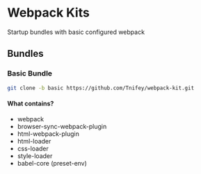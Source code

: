 # Webpack Kits
Startup bundles with basic configured webpack

## Bundles

### Basic Bundle
``` bash
git clone -b basic https://github.com/Tnifey/webpack-kit.git
```

#### What contains?
*   webpack  
*   browser-sync-webpack-plugin
*   html-webpack-plugin
*   html-loader  
*   css-loader
*   style-loader
*   babel-core (preset-env)